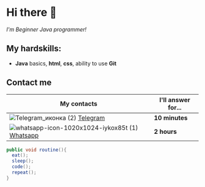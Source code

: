 # Hi there 👋

*I'm Beginner Java programmer!*

## My hardskills:
* **Java** basics, **html**, **css**, ability to use **Git**
## Contact me
|My contacts|I'll answer for...|
|--------------|--------------|
|![Telegram_иконка (2)](https://github.com/user-attachments/assets/9dc9eec1-33c4-4680-80b6-9c4a8f87a9af) [Telegram](https://t.me/mrdan1kk)|**10 minutes**|
|![whatsapp-icon-1020x1024-iykox85t (1)](https://github.com/user-attachments/assets/8c7225ef-1237-440a-8e47-ef6d3be5de71) [Whatsapp](https://api.whatsapp.com/send?phone=79187669909)|**2 hours**|    

```java
public void routine(){
  eat();
  sleep();
  code();
  repeat();
}
```



